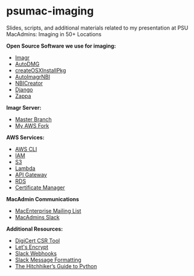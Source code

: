 # psumac-imaging

Slides, scripts, and additional materials related to my presentation at PSU MacAdmins: Imaging in 50+ Locations


**Open Source Software we use for imaging:**
* [Imagr](https://www.imagr.io/)
* [AutoDMG](https://github.com/MagerValp/AutoDMG)
* [createOSXInstallPkg](https://github.com/munki/createOSXinstallPkg)
* [AutoImagrNBI](https://github.com/macmule/AutoImagrNBI)
* [NBICreator](https://github.com/NBICreator/NBICreator)
* [Django](https://www.djangoproject.com/)
* [Zappa](https://github.com/Miserlou/Zappa)

**Imagr Server:**
* [Master Branch](https://github.com/grahamgilbert/imagr_server)
* [My AWS Fork](https://github.com/chasetb/imagr_server/tree/aws)

**AWS Services:**
* [AWS CLI](https://aws.amazon.com/cli/)
* [IAM](https://aws.amazon.com/iam/)
* [S3](https://aws.amazon.com/s3/)
* [Lambda](https://aws.amazon.com/lambda/)
* [API Gateway](https://aws.amazon.com/api-gateway/)
* [RDS](https://aws.amazon.com/rds/)
* [Certificate Manager](https://aws.amazon.com/certificate-manager/)

**MacAdmin Communications**
* [MacEnterprise Mailing List](http://www.macenterprise.org/mailing-list)
* [MacAdmins Slack](https://macadmins.herokuapp.com/)

**Additional Resources:**
* [DigiCert CSR Tool](https://www.digicert.com/easy-csr/openssl.htm)
* [Let's Encrypt](https://letsencrypt.org/)
* [Slack Webhooks](https://api.slack.com/incoming-webhooks)
* [Slack Message Formatting](https://api.slack.com/docs/message-formatting)
* [The Hitchhiker’s Guide to Python](http://docs.python-guide.org/en/latest)
